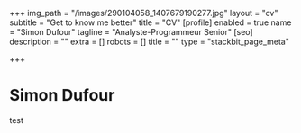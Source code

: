 +++
img_path = "/images/290104058_1407679190277.jpg"
layout = "cv"
subtitle = "Get to know me better"
title = "CV"
[profile]
enabled = true
name = "Simon Dufour"
tagline = "Analyste-Programmeur Senior"
[seo]
description = ""
extra = []
robots = []
title = ""
type = "stackbit_page_meta"

+++
# Simon Dufour

test
